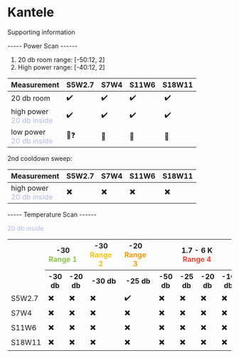 # Kantele
Supporting information



----- Power Scan ------
1) 20 db room range: [-50:12, 2]
2) High power range: [-40:12, 2]

| Measurement                                                     | S5W2.7 | S7W4 | S11W6 | S18W11   |
|-----------------------------------------------------------------|--------|------|-------|----------|
| 20 db room                                                      | ✔️     | ✔️   | ✔️    | ️   ✔️   |
| high power<br/><span style="color:#b0b9e8;">20 db inside</span> | ✔️     | ✔️   | ✔️    | ️   ✔️   |
| low power<br/><span style="color:#b0b9e8;">20 db inside</span>  | 🍋❓    | 🔴   | 🔴    | ️   🔴 ️ |

2nd cooldown sweep:

| Measurement                                                     | S5W2.7 | S7W4 | S11W6 | S18W11   |
|-----------------------------------------------------------------|--------|------|-------|----------|
| high power<br/><span style="color:#b0b9e8;">20 db inside</span> | ✖️     | ✖️   | ✖️    | ️   ✖️   |



----- Temperature Scan ------

<span style="color:#b0b9e8;">20 db inside</span> 


<table>
  <tr>
    <th rowspan="2"> </th>
    <th colspan="2" style="padding-right: 20px;">-30 <br/> <span style="color:#8BC34A;">Range 1</span></th>
    <th colspan="1" style="padding-right: 20px;">-30 <br/> <span style="color:#FFC107;">Range 2</span></th>
    <th colspan="1" style="padding-right: 20px;">-20 <br/> <span style="color:#FF9800;">Range 3</span></th>
    <th colspan="4">1.7 - 6 K <br/> <span style="color:#F44336;">Range 4</span></th>
  </tr>
  <tr>
    <th>-30 db</th>
    <th>-20 db</th>
    <th>-30 db</th>
    <th>-25 db</th>
    <th>-50 db</th>
    <th>-25 db</th>
    <th>-20 db</th>
    <th>-10 db</th>
  </tr>
  <tr>
    <td>S5W2.7</td>
    <td>✖️</td>
    <td>✖️</td>
    <td>✖️</td>
    <td>✔️️</td>
    <td>✖️</td>
    <td>✖️</td>
    <td>✖️</td>
    <td>✖️</td>
  </tr>
  <tr>
    <td>S7W4</td>
    <td>✖️</td>
    <td>✖️</td>
    <td>✖️</td>
    <td>✖️</td>
    <td>✖️</td>
    <td>✖️</td>
    <td>✖️</td>
    <td>✖️</td>
  </tr>
  <tr>
    <td>S11W6</td>
    <td>✖️</td>
    <td>✖️</td>
    <td>✖️</td>
    <td>✖️</td>
    <td>✖️</td>
    <td>✖️</td>
    <td>✖️</td>
    <td>✖️</td>
  </tr>
  <tr>
    <td>S18W11</td>
    <td>✖️</td>
    <td>✖️</td>
    <td>✖️</td>
    <td>✖️</td>
    <td>✖️</td>
    <td>✖️</td>
    <td>✖️</td>
    <td>✖️</td>
  </tr>
</table>
